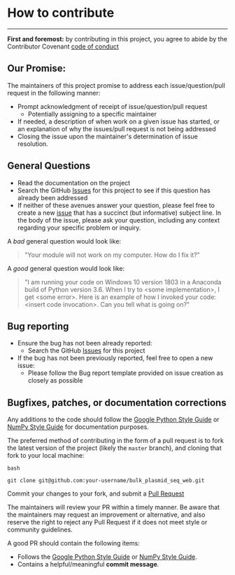# How to contribute
----
**First and foremost:** by contributing in this project, you agree to abide by
the Contributor Covenant [code of conduct](https://github.com/Boyle-Lab/bulk_plasmid_seq_web/CODE_OF_CONDUCT.md)

## Our Promise:
The maintainers of this project promise to address each issue/question/pull
request in the following manner:
* Prompt acknowledgment of receipt of issue/question/pull request
    * Potentially assigning to a specific maintainer
* If needed, a description of when work on a given issue has started, or an explanation of why the issues/pull request is not being addressed
* Closing the issue upon the maintainer's determination of issue resolution.

## General Questions

* Read the documentation on the project
* Search the GitHub [Issues](https://github.com/Boyle-Lab/bulk_plasmid_seq_web/issues) for this project to see if this question has already been addressed
* If neither of these avenues answer your question, please feel free to create
a new [issue](https://github.com/Boyle-Lab/bulk_plasmid_seq_web/issues) that has a 
succinct (but informative) subject line. In the body of the issue, please ask
your question, including any context regarding your specific problem or inquiry.

A *bad* general question would look like:
> "Your module will not work on my computer. How do I fix it?"

A *good* general question would look like:
> "I am running your code on Windows 10 version 1803 in a Anaconda build of Python version 3.6. When I try to \<some implementation\>, I get \<some error\>. Here is an example of how I invoked your code: \<insert code invocation\>. Can you tell what is going on?"

## Bug reporting

* Ensure the bug has not been already reported:
    * Search the GitHub [Issues](https://github.com/Boyle-Lab/bulk_plasmid_seq_web/issues) for this project
* If the bug has not been previously reported, feel free to open a new issue:
    * Please follow the Bug report template provided on issue creation as closely as possible

## Bugfixes, patches, or documentation corrections
Any additions to the code should follow the [Google Python Style Guide](https://github.com/google/styleguide/blob/gh-pages/pyguide.md) or [NumPy Style Guide](https://numpydoc.readthedocs.io/en/latest/) for documentation purposes.

The preferred method of contributing in the form of a pull request is to fork
the latest version of the project (likely the `master` branch), and cloning that fork to your local machine:

```
bash

git clone git@github.com:your-username/bulk_plasmid_seq_web.git

```

Commit your changes to your fork, and submit a [Pull Request](https://github.com/Boyle-Lab/bulk_plasmid_seq_web/pulls)

The maintainers will review your PR within a timely manner. Be aware that the 
maintainers may request an improvement or alternative, and also reserve the
right to reject any Pull Request if it does not meet style or community
guidelines.

A good PR should contain the following items:
* Follows the [Google Python Style Guide](https://github.com/google/styleguide/blob/gh-pages/pyguide.md) or [NumPy Style Guide](https://numpydoc.readthedocs.io/en/latest/).
* Contains a helpful/meaningful **commit message**.